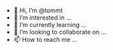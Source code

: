 - 👋 Hi, I’m @tommt
- 👀 I’m interested in ...
- 🌱 I’m currently learning ...
- 💞️ I’m looking to collaborate on ...
- 📫 How to reach me ...

<!---
tommt/tommt is a ✨ special ✨ repository because its `README.md` (this file) appears on your GitHub profile.
You can click the Preview link to take a look at your changes.
--->
